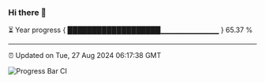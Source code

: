 ### Hi there 👋

⏳ Year progress { ███████████████████▁▁▁▁▁▁▁▁▁▁▁ } 65.37 %

---

⏰ Updated on Tue, 27 Aug 2024 06:17:38 GMT

![Progress Bar CI](https://github.com/liununu/liununu/workflows/Progress%20Bar%20CI/badge.svg)
